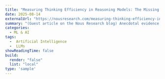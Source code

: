 ```yaml
---
title: "Measuring Thinking Efficiency in Reasoning Models: The Missing Benchmark"
date: 2025-08-14
externalUrl: "https://nousresearch.com/measuring-thinking-efficiency-in-reasoning-models-the-missing-benchmark/"
summary: "(Guest article on the Nous Research blog) Anecdotal evidence suggests open weight models produce significantly more tokens for similar tasks than closed weight models. This report systematically investigates these observations. We confirm this trend to be generally true, but observe significant differences depending on problem domain. "
categories:
  - ML & AI
tags:
  -  Artificial Intelligence
  -  LLMs
showReadingTime: false
build:
  render: "false"
  list: "local"
type: 'sample'
---
```

